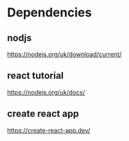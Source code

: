 # Dependencies


## nodjs

https://nodejs.org/uk/download/current/

## react tutorial

https://nodejs.org/uk/docs/

## create react app

https://create-react-app.dev/